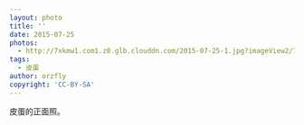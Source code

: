 ```yaml
---
layout: photo
title: ''
date: 2015-07-25
photos:
  - http://7xkmw1.com1.z0.glb.clouddn.com/2015-07-25-1.jpg?imageView2/1/w/900/h/600
tags:
  - 皮蛋
author: orzfly
copyright: 'CC-BY-SA'
---
```

皮蛋的正面照。
